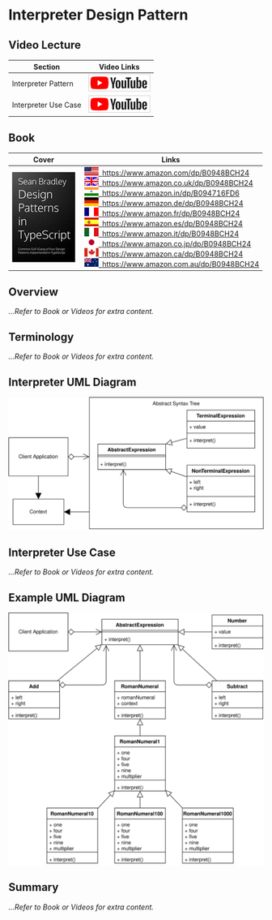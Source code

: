# Interpreter Design Pattern

## Video Lecture

| Section           | Video Links                                                                                                                                                                                                          |
| ----------------- | -------------------------------------------------------------------------------------------------------------------------------------------------------------------------------------------------------------------- |
| Interpreter Pattern  | <a id="ytVideoLink" href="https://www.youtube.com/watch?v=I--y840bW7I&list=PLKWUX7aMnlELvv8bXquIgxXYyHH5SFlaP" target="_blank" title="Interpreter Pattern"><img src="../img/yt_btn_sm.gif" alt="Interpreter Pattern"/></a>   |
| Interpreter Use Case | <a id="ytVideoLink" href="https://www.youtube.com/watch?v=fsKaRa3pcmc&list=PLKWUX7aMnlELvv8bXquIgxXYyHH5SFlaP" target="_blank" title="Interpreter Use Case"><img src="../img/yt_btn_sm.gif" alt="Interpreter Use Case"/></a> |

## Book 

Cover | Links
-|-
![Design Patterns In TypeScript (ASIN : B0948BCH24)](../img/dp_typescript_125.jpg) | &nbsp;<a href="https://www.amazon.com/dp/B0948BCH24"><img src="../img/flag_us.gif">&nbsp; https://www.amazon.com/dp/B0948BCH24</a><br/>&nbsp;<a href="https://www.amazon.co.uk/dp/B0948BCH24"><img src="../img/flag_uk.gif">&nbsp; https://www.amazon.co.uk/dp/B0948BCH24</a><br/>&nbsp;<a href="https://www.amazon.in/dp/B094716FD6"><img src="../img/flag_in.gif">&nbsp; https://www.amazon.in/dp/B094716FD6</a><br/>&nbsp;<a href="https://www.amazon.de/dp/B0948BCH24"><img src="../img/flag_de.gif">&nbsp; https://www.amazon.de/dp/B0948BCH24</a><br/>&nbsp;<a href="https://www.amazon.fr/dp/B0948BCH24"><img src="../img/flag_fr.gif">&nbsp; https://www.amazon.fr/dp/B0948BCH24</a><br/>&nbsp;<a href="https://www.amazon.es/dp/B0948BCH24"><img src="../img/flag_es.gif">&nbsp; https://www.amazon.es/dp/B0948BCH24</a><br/>&nbsp;<a href="https://www.amazon.it/dp/B0948BCH24"><img src="../img/flag_it.gif">&nbsp; https://www.amazon.it/dp/B0948BCH24</a><br/>&nbsp;<a href="https://www.amazon.co.jp/dp/B0948BCH24"><img src="../img/flag_jp.gif">&nbsp; https://www.amazon.co.jp/dp/B0948BCH24</a><br/>&nbsp;<a href="https://www.amazon.ca/dp/B0948BCH24"><img src="../img/flag_ca.gif">&nbsp; https://www.amazon.ca/dp/B0948BCH24</a><br/>&nbsp;<a href="https://www.amazon.com.au/dp/B0948BCH24"><img src="../img/flag_au.gif">&nbsp; https://www.amazon.com.au/dp/B0948BCH24</a>

## Overview

_...Refer to Book or Videos for extra content._

## Terminology

_...Refer to Book or Videos for extra content._

## Interpreter UML Diagram

![Interpreter UML Diagram](../img/interpreter_concept.svg)

## Interpreter Use Case

_...Refer to Book or Videos for extra content._

## Example UML Diagram

![Interpreter Pattern Overview](../img/interpreter_example.svg)

## Summary

_...Refer to Book or Videos for extra content._
